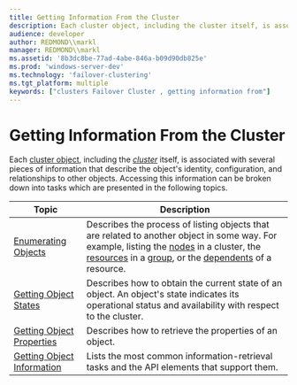```yaml
---
title: Getting Information From the Cluster
description: Each cluster object, including the cluster itself, is associated with several pieces of information that describe the object's identity, configuration, and relationships to other objects.
audience: developer
author: REDMOND\\markl
manager: REDMOND\\markl
ms.assetid: '8b3dc8be-77ad-4abe-846a-b09d90db825e'
ms.prod: 'windows-server-dev'
ms.technology: 'failover-clustering'
ms.tgt_platform: multiple
keywords: ["clusters Failover Cluster , getting information from"]
---
```


# Getting Information From the Cluster

Each [cluster object](cluster-objects.md), including the [*cluster*](c-gly.md#-wolf-cluster-gly) itself, is associated with several pieces of information that describe the object's identity, configuration, and relationships to other objects. Accessing this information can be broken down into tasks which are presented in the following topics.



| Topic                                                        | Description                                                                                                                                                                                                                                                               |
|--------------------------------------------------------------|---------------------------------------------------------------------------------------------------------------------------------------------------------------------------------------------------------------------------------------------------------------------------|
| [Enumerating Objects](enumerating-objects.md)               | Describes the process of listing objects that are related to another object in some way. For example, listing the [nodes](nodes.md) in a cluster, the [resources](resources.md) in a [group](groups.md), or the [dependents](resource-dependencies.md) of a resource. |
| [Getting Object States](getting-object-states.md)           | Describes how to obtain the current state of an object. An object's state indicates its operational status and availability with respect to the cluster.                                                                                                                  |
| [Getting Object Properties](getting-object-properties.md)   | Describes how to retrieve the properties of an object.                                                                                                                                                                                                                    |
| [Getting Object Information](getting-object-information.md) | Lists the most common information-retrieval tasks and the API elements that support them.                                                                                                                                                                                 |



 

 

 




